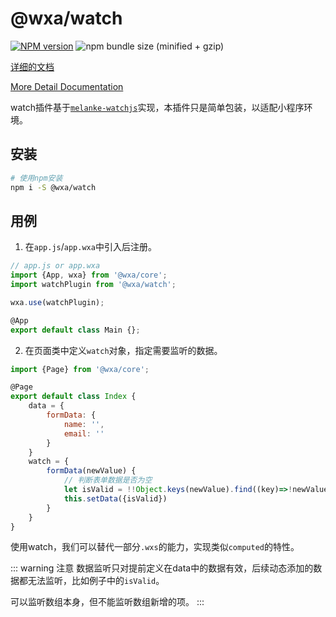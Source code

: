 # @wxa/watch
[![NPM version](https://img.shields.io/npm/v/@wxa/watch/next.svg)](https://www.npmjs.com/package/@wxa/watch)
![npm bundle size (minified + gzip)](https://img.shields.io/bundlephobia/minzip/@wxa/watch/next.svg)

[详细的文档](https://genuifx.github.io/wxa/plugin/core/watch.html)

[More Detail Documentation](https://genuifx.github.io/wxa/plugin/core/watch.html)

watch插件基于[`melanke-watchjs`](https://github.com/melanke/Watch.JS/)实现，本插件只是简单包装，以适配小程序环境。

## 安装
``` bash
# 使用npm安装
npm i -S @wxa/watch
```

## 用例
1. 在`app.js`/`app.wxa`中引入后注册。
``` js
// app.js or app.wxa
import {App, wxa} from '@wxa/core';
import watchPlugin from '@wxa/watch';

wxa.use(watchPlugin);

@App
export default class Main {};
```

2. 在页面类中定义`watch`对象，指定需要监听的数据。
``` js
import {Page} from '@wxa/core';

@Page
export default class Index {
    data = {
        formData: {
            name: '',
            email: ''
        }
    }
    watch = {
        formData(newValue) {
            // 判断表单数据是否为空
            let isValid = !!Object.keys(newValue).find((key)=>!newValue[key]);
            this.setData({isValid})
        }
    }
}
```

使用watch，我们可以替代一部分`.wxs`的能力，实现类似`computed`的特性。

::: warning 注意
数据监听只对提前定义在data中的数据有效，后续动态添加的数据都无法监听，比如例子中的`isValid`。

可以监听数组本身，但不能监听数组新增的项。
:::
